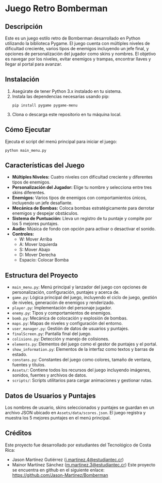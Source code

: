 # Juego Retro Bomberman

## Descripción
Este es un juego estilo retro de Bomberman desarrollado en Python utilizando la biblioteca Pygame. El juego cuenta con múltiples niveles de dificultad creciente, varios tipos de enemigos incluyendo un jefe final, y opciones de personalización del jugador como skins y nombres. El objetivo es navegar por los niveles, evitar enemigos y trampas, encontrar llaves y llegar al portal para avanzar.

## Instalación

1. Asegúrate de tener Python 3.x instalado en tu sistema.
2. Instala las dependencias necesarias usando pip:
   ```
   pip install pygame pygame-menu
   ```
3. Clona o descarga este repositorio en tu máquina local.

## Cómo Ejecutar

Ejecuta el script del menú principal para iniciar el juego:
```
python main_menu.py
```

## Características del Juego

- **Múltiples Niveles:** Cuatro niveles con dificultad creciente y diferentes tipos de enemigos.
- **Personalización del Jugador:** Elige tu nombre y selecciona entre tres skins diferentes.
- **Enemigos:** Varios tipos de enemigos con comportamientos únicos, incluyendo un jefe desafiante.
- **Mecánica de Bombas:** Coloca bombas estratégicamente para derrotar enemigos y despejar obstáculos.
- **Sistema de Puntuación:** Lleva un registro de tu puntaje y compite por los 5 mejores puntajes.
- **Audio:** Música de fondo con opción para activar o desactivar el sonido.
- **Controles:**
  - W: Mover Arriba
  - A: Mover Izquierda
  - S: Mover Abajo
  - D: Mover Derecha
  - Espacio: Colocar Bomba

## Estructura del Proyecto

- `main_menu.py`: Menú principal y lanzador del juego con opciones de personalización, configuración, puntajes y acerca de.
- `game.py`: Lógica principal del juego, incluyendo el ciclo de juego, gestión de niveles, generación de enemigos y renderizado.
- `player.py`: Implementación del personaje jugador.
- `enemy.py`: Tipos y comportamientos de enemigos.
- `bomb.py`: Mecánica de colocación y explosión de bombas.
- `maps.py`: Mapas de niveles y configuración del entorno.
- `user_manager.py`: Gestión de datos de usuarios y puntajes.
- `finalScreen.py`: Pantalla final del juego.
- `colisions.py`: Detección y manejo de colisiones.
- `elements.py`: Elementos del juego como el gestor de puntajes y el portal.
- `show_information.py`: Elementos de la interfaz como textos y barras de estado.
- `constans.py`: Constantes del juego como colores, tamaño de ventana, fuentes y títulos.
- `Assets/`: Contiene todos los recursos del juego incluyendo imágenes, sonidos, fuentes y archivos de datos.
- `scripts/`: Scripts utilitarios para cargar animaciones y gestionar rutas.

## Datos de Usuarios y Puntajes

Los nombres de usuario, skins seleccionados y puntajes se guardan en un archivo JSON ubicado en `Assets/data/scores.json`. El juego registra y muestra los 5 mejores puntajes en el menú principal.

## Créditos
Este proyecto fue desarrollado por estudiantes del Tecnológico de Costa Rica:
- Jason Martínez Gutiérrez (j.martinez.4@estudiantec.cr)
- Mainor Martínez Sánchez (m.martinez.3@estudiantec.cr)
Este proyecto se encuentra en github en el siguiente enlace: https://github.com/Jason-Martinez/Bomberman
